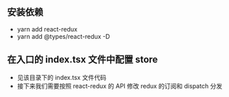 ## 安装依赖

- yarn add react-redux
- yarn add @types/react-redux -D

## 在入口的 index.tsx 文件中配置 store

- 见该目录下的 index.tsx 文件代码
- 接下来我们需要按照 react-redux 的 API 修改 redux 的订阅和 dispatch 分发
